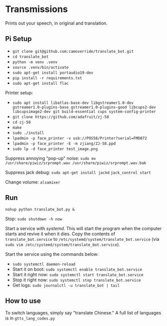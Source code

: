 # Transmissions

Prints out your speech, in original and translation.


## Pi Setup

- `git clone git@github.com:camoverride/translate_bot.git`
- `cd translate_bot`
- `python -m venv .venv`
- `source .venv/bin/activate`
- `sudo apt-get install portaudio19-dev`
- `pip install -r requirements.txt`
- `sudo apt-get install flac`

Printer setup:
- `sudo apt install libatlas-base-dev libgstreamer1.0-dev gstreamer1.0-plugins-base gstreamer1.0-plugins-good libcups2-dev libcupsimage2-dev git build-essential cups system-config-printer`
- `git clone https://github.com/adafruit/zj-58`
- `cd zj-58`
- `make`
- `sudo ./install`
- `lpadmin -p face_printer -v usb://POS58/Printer?serial=FMD072`
- `lpadmin -p face_printer -E -m zjiang/ZJ-58.ppd`
- `sudo lp -d face_printer test_image.png`

Suppress annoying "pop-up" noise:
`sudo mv /usr/share/piwiz/srprompt.wav /usr/share/piwiz/srprompt.wav.bak`

Suppress jack debug:
`sudo apt-get install jackd`
`jack_control start`

Change volume: `alsamixer`


## Run

`nohup python translate_bot.py &`

Stop: `sudo shutdown -h now`


Start a service with *systemd*. This will start the program when the computer starts and revive it when it dies. Copy the contents of `translate_bot.service` to `/etc/systemd/system/translate_bot.service` (via `sudo vim /etc/systemd/system/translate_bot.service`).

Start the service using the commands below:

- `sudo systemctl daemon-reload`
- Start it on boot: `sudo systemctl enable translate_bot.service`
- Start it right now: `sudo systemctl start translate_bot.service`
- Stop it right now: `sudo systemctl stop translate_bot.service`
- Get logs: `sudo journalctl -u translate_bot | tail`


## How to use

To switch languages, simply say "translate Chinese." A full list of languages is in `gtts_lang_codes.py`
